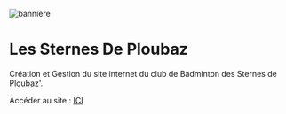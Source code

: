 ![bannière](https://www.les-sternes-de-ploubaz.com/)

# Les Sternes De Ploubaz

Création et Gestion du site internet du club de Badminton des Sternes de Ploubaz'.

Accéder au site : [ICI](https://www.les-sternes-de-ploubaz.com/)
